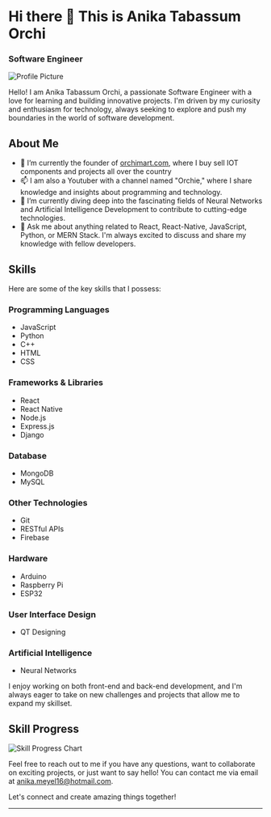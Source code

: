 # Hi there 👋 This is Anika Tabassum Orchi

### Software Engineer

![Profile Picture](https://your-image-url.com)

Hello! I am Anika Tabassum Orchi, a passionate Software Engineer with a love for learning and building innovative projects. I'm driven by my curiosity and enthusiasm for technology, always seeking to explore and push my boundaries in the world of software development.

## About Me

- 🔭 I’m currently the founder of [orchimart.com](https://orchimart.com), where I buy sell IOT components and projects all over the country
- 📫 I am also a Youtuber with a channel named "Orchie," where I share knowledge and insights about programming and technology.
- 🌱 I’m currently diving deep into the fascinating fields of Neural Networks and Artificial Intelligence Development to contribute to cutting-edge technologies.
- 💬 Ask me about anything related to React, React-Native, JavaScript, Python, or MERN Stack. I'm always excited to discuss and share my knowledge with fellow developers.

## Skills

Here are some of the key skills that I possess:

### Programming Languages
- JavaScript
- Python
- C++
- HTML
- CSS

### Frameworks & Libraries
- React
- React Native
- Node.js
- Express.js
- Django

### Database
- MongoDB
- MySQL

### Other Technologies
- Git
- RESTful APIs
- Firebase

### Hardware
- Arduino
- Raspberry Pi
- ESP32

### User Interface Design
- QT Designing

### Artificial Intelligence
- Neural Networks

I enjoy working on both front-end and back-end development, and I'm always eager to take on new challenges and projects that allow me to expand my skillset.

## Skill Progress

![Skill Progress Chart](https://your-skill-progress-chart-url.com)

Feel free to reach out to me if you have any questions, want to collaborate on exciting projects, or just want to say hello! You can contact me via email at [anika.meyel16@hotmail.com](mailto:anika.meyel16@hotmail.com).

Let's connect and create amazing things together!

---
